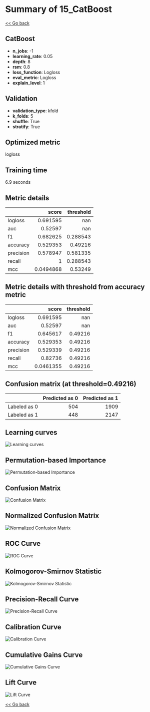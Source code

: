 # Summary of 15_CatBoost

[<< Go back](../README.md)


## CatBoost
- **n_jobs**: -1
- **learning_rate**: 0.05
- **depth**: 8
- **rsm**: 0.8
- **loss_function**: Logloss
- **eval_metric**: Logloss
- **explain_level**: 1

## Validation
 - **validation_type**: kfold
 - **k_folds**: 5
 - **shuffle**: True
 - **stratify**: True

## Optimized metric
logloss

## Training time

6.9 seconds

## Metric details
|           |     score |   threshold |
|:----------|----------:|------------:|
| logloss   | 0.691595  |  nan        |
| auc       | 0.52597   |  nan        |
| f1        | 0.682625  |    0.288543 |
| accuracy  | 0.529353  |    0.49216  |
| precision | 0.578947  |    0.581335 |
| recall    | 1         |    0.288543 |
| mcc       | 0.0494868 |    0.53249  |


## Metric details with threshold from accuracy metric
|           |     score |   threshold |
|:----------|----------:|------------:|
| logloss   | 0.691595  |   nan       |
| auc       | 0.52597   |   nan       |
| f1        | 0.645617  |     0.49216 |
| accuracy  | 0.529353  |     0.49216 |
| precision | 0.529339  |     0.49216 |
| recall    | 0.82736   |     0.49216 |
| mcc       | 0.0461355 |     0.49216 |


## Confusion matrix (at threshold=0.49216)
|              |   Predicted as 0 |   Predicted as 1 |
|:-------------|-----------------:|-----------------:|
| Labeled as 0 |              504 |             1909 |
| Labeled as 1 |              448 |             2147 |

## Learning curves
![Learning curves](learning_curves.png)

## Permutation-based Importance
![Permutation-based Importance](permutation_importance.png)
## Confusion Matrix

![Confusion Matrix](confusion_matrix.png)


## Normalized Confusion Matrix

![Normalized Confusion Matrix](confusion_matrix_normalized.png)


## ROC Curve

![ROC Curve](roc_curve.png)


## Kolmogorov-Smirnov Statistic

![Kolmogorov-Smirnov Statistic](ks_statistic.png)


## Precision-Recall Curve

![Precision-Recall Curve](precision_recall_curve.png)


## Calibration Curve

![Calibration Curve](calibration_curve_curve.png)


## Cumulative Gains Curve

![Cumulative Gains Curve](cumulative_gains_curve.png)


## Lift Curve

![Lift Curve](lift_curve.png)



[<< Go back](../README.md)
